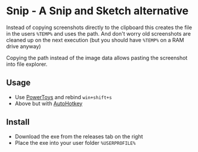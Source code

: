 # Snip - A Snip and Sketch alternative

Instead of copying screenshots directly to the clipboard this creates the file in the users `%TEMP%` and uses the path. And don't worry old screenshots are cleaned up on the next execution (but you should have `%TEMP%` on a RAM drive anyway)

Copying the path instead of the image data allows pasting the screenshot into file explorer.

## Usage

- Use [PowerToys](https://github.com/microsoft/PowerToys) and rebind `win+shift+s`
- Above but with [AutoHotkey](https://github.com/AutoHotkey/AutoHotkey)

## Install

- Download the exe from the releases tab on the right
- Place the exe into your user folder `%USERPROFILE%`

